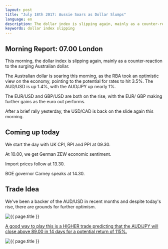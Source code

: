 ```yaml
---
layout: post
title: "July 18th 2017: Aussie Soars as Dollar Slumps"
language: en
description: The dollar index is slipping again, mainly as a counter-reaction to the surging Australian dollar
keywords: dollar index slipping
---
```

## Morning Report: 07.00 London

This morning, the dollar index is slipping again, mainly as a counter-reaction to the surging Australian dollar. 

The Australian dollar is soaring this morning, as the RBA took an optimistic view on the economy, pointing to the potential for rates to hit 3.5%. The AUD/USD is up 1.4%, with the AUD/JPY up nearly 1%. 

The EUR/USD and GBP/USD are both on the rise, with the EUR/ GBP making further gains as the euro out performs. 

After a brief rally yesterday, the USD/CAD is back on the slide again this morning. 

## Coming up today

We start the day with UK CPI, RPI and PPI at 09.30. 

At 10.00, we get German ZEW economic sentiment. 

Import prices follow at 13.30. 

BOE governor Carney speaks at 14.30. 

## Trade Idea

We've been a backer of the AUD/USD in recent months and despite today's rise, there are grounds for further optimism. 

<img class="post-image" src="{{ site.url }}/images/en-18-july-17.png" alt="{{ page.title }}" title="{{ page.title }}">

<a href="%LINK%%?currency=GBP&market=forex&underlying=frxAUDJPY&formname=higherlower&duration_amount=14&duration_units=d&amount=10&amount_type=payout&expiry_type=duration&barrier=89.00" target="_blank">A good way to play this is a HIGHER trade predicting that the AUD/JPY will close above 89.00 in 14 days for a potential return of 115%.</a>

<img class="post-image" src="{{ site.url }}/images/2017-07-18_07-16-44.jpg" alt="{{ page.title }}" title="{{ page.title }}">